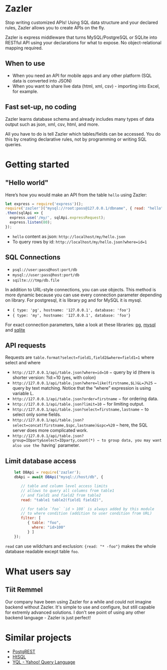 
# Zazler

Stop writing customized APIs! Using SQL data structure and your declared rules, Zazler allows you to create APIs on the fly.

Zazler is express middleware that turns MySQL/PostgreSQL or SQLite into RESTful API using your declarations for what to expose.  No object-relational mapping required.

## When to use

  * When you need an API for mobile apps and any other platform (SQL data is converted into JSON)
  * When you want to share live data (html, xml, csv) - importing into Excel, for example.

## Fast set-up, no coding

Zazler learns database schema and already includes many types of data output such as json, xml, csv, html, and more.

All you have to do is tell Zazler which tables/fields can be accessed. You do this by creating declarative rules, not by programming or writing SQL queries.

# Getting started

## "Hello world"

Here’s how you would make an API from the table `hello` using Zazler:

```javascript
let express = require('express')();
require('zazler')("mysql://root:pass@127.0.0.1/dbname", { read: "hello" } )
.then(sqlApi => {
  express.use('/my/', sqlApi.expressRequest);
  express.listen(80);
});
```

  * `hello` content as json: `http://localhost/my/hello.json`
  * To query rows by id: `http://localhost/my/hello.json?where=id=1`

## SQL Connections

  - `psql://user:pass@host:port/db`
  - `mysql://user:pass@host:port/db`
  - `sqilte:///tmp/db.file`

In addition to URL-style connections, you can use objects. This method is more dynamic because you can use every connection parameter depending on library. For postgresql, it is library pg and for MySQL it is mysql.

  - `{ type: 'pg', hostname: '127.0.0.1', database: 'foo'}`
  - `{ type: 'my', hostname: '127.0.0.1', database: 'foo'}`

For exact connection parameters, take a look at these libraries: [pg](https://www.npmjs.com/package/pg), [mysql](https://www.npmjs.com/package/mysql) and [sqlite](https://www.npmjs.com/package/sqlite)


## API requests

Requests are `table.format?select=field1,field2&where=field1=1` where select and where

  - `http://127.0.0.1/api/table.json?where=id=10` − query by id (there is shorter version: ?id:=10 (yes, with colon)
  - `http://127.0.0.1/api/table.json?where=like(firstname,$L)&L=J%25` − query by text matching. Notice that the “where” expression is using variable L.
  - `http://127.0.0.1/api/table.json?order=firstname` − for ordering data.
  - `http://127.0.0.1/api/table.json?limit=10` − for limiting output.
  - `http://127.0.0.1/api/table.json?select=firstname,lastname` − to select only some fields.
  - `http://127.0.0.1/api/table.json?select=concat(firstname,$spc,lastname)&spc=%20` – here, the SQL server does more complicated work.
  - `http://127.0.0.1/api/table.json?group=IDparty&select=IDparty,count(*) − to group data, you may want also use the `having` parameter.

## Limit database access

```javascript
    let DBApi = require('zazler');
    dbApi = await DBApi("mysql://host/db", {

       // table and column level access limits
       // allows to query all columns from table1
       // and field1 and field2 from table2
       read: "table1 table2(field1 field2)",

       // for table `foo` `id > 100` is always added by this module
       // to where condition (addition to user condition from URL)
       filter: [
          { table: "foo",
            where: "id>100"
          } ]
    });
```

`read` can use wildchars and exclusion: `{read: "* -foo"}` makes the whole database readable except table `foo`.

# What users say

## Tiit Remmel

Our company have been using Zazler for a while and could not imagine backend without Zazler. It's simple to use and configure, but still capable for extremly advanced solutions. I don't see point of using any other backend language - Zazler is just perfect!

# Similar projects

  * [PostgREST](https://postgrest.com/)
  * [HtSQL](http://htsql.org/)
  * [YQL - Yahoo! Query Language](https://www.datatables.org/)


